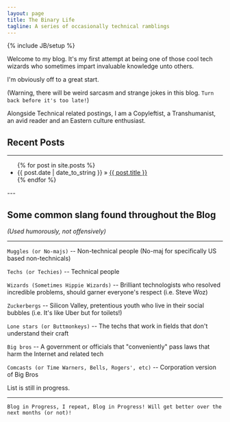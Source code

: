 ```yaml
---
layout: page
title: The Binary Life
tagline: A series of occasionally technical ramblings
---
```

{% include JB/setup %}

Welcome to my blog. It's my first attempt at being one of those cool tech wizards who sometimes impart invaluable 
knowledge unto others. 

I'm obviously off to a great start. 

(Warning, there will be weird sarcasm and strange jokes in this blog. `Turn back before it's too late!`)

Alongside Technical related postings, I am a Copyleftist, a Transhumanist, an avid reader and an Eastern culture enthusiast.

## Recent Posts

---
<ul class="posts">
  {% for post in site.posts %}
    <li><span>{{ post.date | date_to_string }}</span> &raquo; <a href="{{ BASE_PATH }}{{ post.url }}">{{ post.title }}</a></li>
  {% endfor %}
</ul>
---

## Some common slang found throughout the Blog
*(Used humorously, not offensively)*

***

 `Muggles (or No-majs)` -- Non-technical people (No-maj for specifically US based non-technicals) 

`Techs (or Techies)` -- Technical people 

`Wizards (Sometimes Hippie Wizards)` -- Brilliant technologists who resolved incredible problems, should garner everyone's respect (i.e. Steve Woz)

`Zuckerbergs` -- Silicon Valley, pretentious youth who live in their social bubbles (i.e. It's like Uber but for toilets!)

`Lone stars (or Buttmonkeys)` -- The techs that work in fields that don't understand their craft

`Big bros` -- A government or officials that "conveniently" pass laws that harm the Internet and related tech

`Comcasts (or Time Warners, Bells, Rogers', etc)` -- Corporation version of Big Bros

List is still in progress.

***



`Blog in Progress, I repeat, Blog in Progress! Will get better over the next months (or not)!`



